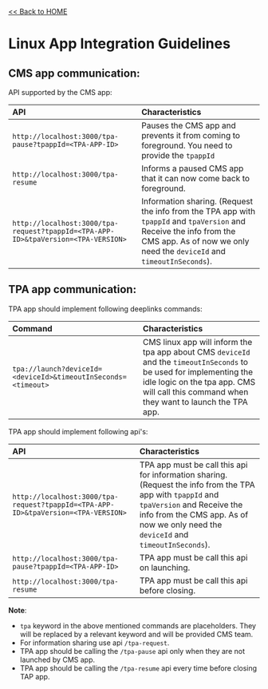 [<< Back to HOME](README.md)

# Linux App Integration Guidelines

## CMS app communication:

API supported by the CMS app:

|  API	|   Characteristics	|
| :-- | :-- |
| `http://localhost:3000/tpa-pause?tpappId=<TPA-APP-ID>` | Pauses the CMS app and prevents it from coming to foreground. You need to provide the `tpappId` |
| `http://localhost:3000/tpa-resume` | Informs a paused CMS app that it can now come back to foreground. |
| `http://localhost:3000/tpa-request?tpappId=<TPA-APP-ID>&tpaVersion=<TPA-VERSION>` | Information sharing. (Request the info from the TPA app with `tpappId` and `tpaVersion` and Receive the info from the CMS app. As of now we only need the `deviceId` and `timeoutInSeconds`). |

## TPA app communication:

TPA app should implement following deeplinks commands:

|  Command	|   Characteristics	|
| :-- | :-- |
| `tpa://launch?deviceId=<deviceId>&timeoutInSeconds=<timeout>` | CMS linux app will inform the tpa app about CMS `deviceId` and the `timeoutInSeconds` to be used for implementing the idle logic on the tpa app. CMS will call this command when they want to launch the TPA app. |

TPA app should implement following api's:

|  API	|   Characteristics	|
| :-- | :-- |
| `http://localhost:3000/tpa-request?tpappId=<TPA-APP-ID>&tpaVersion=<TPA-VERSION>` | TPA app must be call this api for information sharing. (Request the info from the TPA app with `tpappId` and `tpaVersion` and Receive the info from the CMS app. As of now we only need the `deviceId` and `timeoutInSeconds`). |
| `http://localhost:3000/tpa-pause?tpappId=<TPA-APP-ID>` | TPA app must be call this api on launching. |
| `http://localhost:3000/tpa-resume` | TPA app must be call this api before closing. |

<b>Note</b>:
* `tpa` keyword in the above mentioned commands are placeholders. They will be replaced by a relevant keyword and will be provided CMS team.
* For information sharing use api `/tpa-request`.
* TPA app should be calling the `/tpa-pause` api only when they are not launched by CMS app.
* TPA app should be calling the `/tpa-resume` api every time before closing TAP app.
